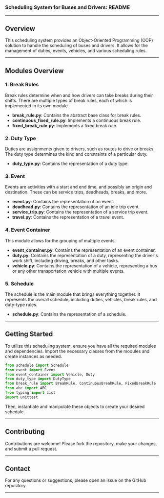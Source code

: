 ### Scheduling System for Buses and Drivers: README

---

## Overview
This scheduling system provides an Object-Oriented Programming (OOP) solution to handle the scheduling of buses and drivers. It allows for the management of duties, events, vehicles, and various scheduling rules.

---

## Modules Overview

### 1. Break Rules
Break rules determine when and how drivers can take breaks during their shifts. There are multiple types of break rules, each of which is implemented in its own module.

- **break_rule.py**: Contains the abstract base class for break rules.
- **continuous_fixed_rule.py**: Implements a continuous break rule.
- **fixed_break_rule.py**: Implements a fixed break rule.

### 2. Duty Type
Duties are assignments given to drivers, such as routes to drive or breaks. The duty type determines the kind and constraints of a particular duty.

- **duty_type.py**: Contains the representation of a duty type.

### 3. Event
Events are activities with a start and end time, and possibly an origin and destination. These can be service trips, deadheads, breaks, and more.

- **event.py**: Contains the representation of an event.
- **deadhead.py**: Contains the representation of an idle trip event.
- **service_trip.py**: Contains the representation of a service trip event.
- **travel.py**: Contains the representation of a travel event.

### 4. Event Container
This module allows for the grouping of multiple events.

- **event_container.py**: Contains the representation of an event container.
- **duty.py**: Contains the representation of a duty, representing the driver's work shift, including driving, breaks, and other tasks.
- **vehicle.py**: Contains the representation of a vehicle, representing a bus or any other transportation vehicle with multiple events.

### 5. Schedule
The schedule is the main module that brings everything together. It represents the overall schedule, including duties, vehicles, break rules, and duty-type rules.

- **schedule.py**: Contains the representation of a schedule.

---

## Getting Started
To utilize this scheduling system, ensure you have all the required modules and dependencies. Import the necessary classes from the modules and create instances as needed.

```python
from schedule import Schedule
from event import Event
from event_container import Vehicle, Duty
from duty_type import DutyType
from break_rule import BreakRule, ContinuousBreakRule, FixedBreakRule
from abc import ABC
from typing import List
import unittest
```

Then, instantiate and manipulate these objects to create your desired schedule.

---

## Contributing
Contributions are welcome! Please fork the repository, make your changes, and submit a pull request.

---

## Contact
For any questions or suggestions, please open an issue on the GitHub repository.

---
